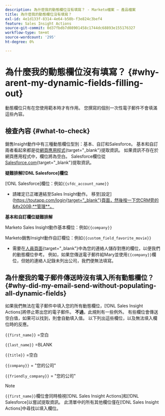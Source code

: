 ```yaml
---
description: 為什麼我的動態欄位沒有填寫？ - Marketo檔案 — 產品檔案
title: 為什麼我的動態欄位沒有填寫？
exl-id: 4e1d133f-8314-4e64-b50b-f3e824c3bef4
feature: Sales Insight Actions
source-git-commit: 0d37fbdb7d08901458c1744dc68893e155176327
workflow-type: tm+mt
source-wordcount: '295'
ht-degree: 0%

---
```


# 為什麼我的動態欄位沒有填寫？ {#why-arent-my-dynamic-fields-filling-out}

動態欄位只有在您使用範本時才有作用。 您撰寫的個別一次性電子郵件不會填滿這些內容。

## 檢查內容 {#what-to-check}

銷售Insight動作中有三種動態欄位型別：基本、自訂和Salesforce。 基本和自訂兩者看起來都是從[網頁應用程式](https://toutapp.com/login){target="_blank"}提取資訊。 如果資訊不存在於網頁應用程式中，欄位將為空白。 Salesforce欄位從[Salesforce.com](https://salesforce.com){target="_blank"}提取資訊。

**疑難排解[!DNL Salesforce]欄位**

[!DNL Salesforce]欄位：例如`{{sfdc_account_name}}`

* 請確定已正確連結至Sales Insight動作。 移至[設定]&#x200B;(https://toutapp.com/login{target="_blank"}頁面，然後按一下您CRM旁的&#x200B;**管理**。

**基本和自訂欄位疑難排解**

Marketo Sales Insight動作基本欄位：例如`{{company}}`

Marketo銷售Insight動作自訂欄位：例如`{{custom_field_favorite_movie}}`

* 需要在[人員頁面](https://toutapp.com/next#relationships){target="_blank"}中為您的連絡人儲存對應的欄位，以便我們的動態欄位參考。 例如，如果您傳送電子郵件給Mary並使用`{{company}}`欄位，但她的連絡人記錄未列出公司，我們便無法填寫。

## 為什麼我的電子郵件傳送時沒有填入所有動態欄位？ {#why-did-my-email-send-without-populating-all-dynamic-fields}

如果我們無法在電子郵件中填入您的所有動態欄位，[!DNL Sales Insight Actions]將停止寄出您的電子郵件。 **不過**，此規則有一些例外。 有些欄位會傳送空白值，如果可以找到，則會自動填入值。 以下列出這些欄位，以及無法填入欄位時的反應。

`{{first_name}}` =空白

`{{last_name}}` =BLANK

`{{title}}` =空白

`{{company}}` = &quot;您的公司&quot;

`{{friendly_company}}` = &quot;您的公司&quot;

>[!NOTE]
>
>`{{first_name}}`欄位會同時檢視[!DNL Sales Insight Actions]和[!DNL Salesforce]以嘗試提取資訊。 此清單中的所有其他欄位僅在[!DNL Sales Insight Actions]中尋找以填入欄位。

